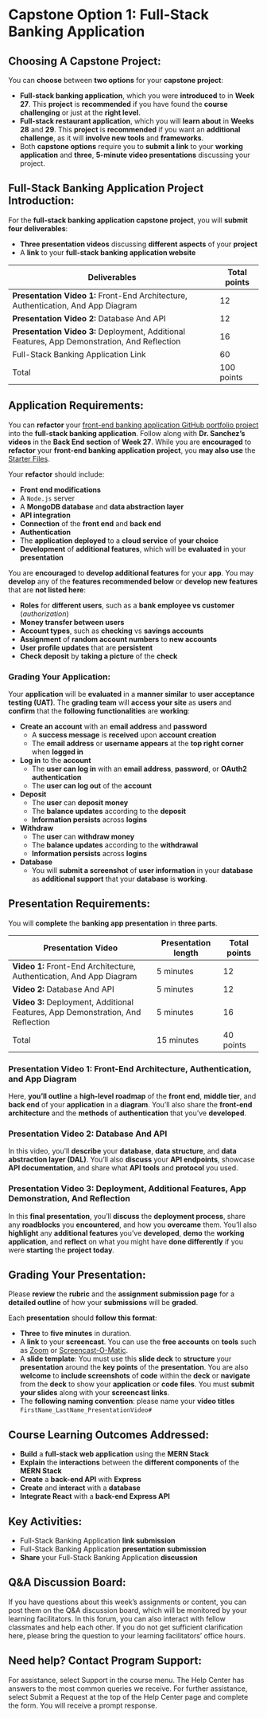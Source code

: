 # Capstone Option 1: Full-Stack Banking Application

## Choosing A Capstone Project:

You can **choose** between **two options** for your **capstone project**:

* **Full-stack banking application**, which you were **introduced** to in **Week 27**. This **project** is **recommended** if you have found the **course challenging** or just at the **right level**.
* **Full-stack restaurant application**, which you will **learn about** in **Weeks 28** and **29**. This **project** is **recommended** if you want an **additional challenge**, as it will **involve new tools** and **frameworks**.
* Both **capstone options** require you to **submit a link** to your **working application** and **three**, **5-minute video presentations** discussing your project.

## Full-Stack Banking Application Project Introduction:

For the **full-stack banking application capstone project**, you will **submit four deliverables**:

* **Three presentation videos** discussing **different aspects** of your **project**
* A **link** to your **full-stack banking application website**

| Deliverables                                                                             | Total points  |
|------------------------------------------------------------------------------------------|---------------|
| **Presentation Video 1:** Front-End Architecture, Authentication, And App Diagram            | 12            |
| **Presentation Video 2:** Database And API                                                   | 12            |
| **Presentation Video 3:** Deployment, Additional Features, App Demonstration, And Reflection | 16            |
| Full-Stack Banking Application Link                                                      | 60            |
| Total                                                                                    | 100 points    |

## Application Requirements:

You can **refactor** your [front-end banking application GitHub portfolio project]() into the **full-stack banking application**. Follow along with **Dr. Sanchez’s videos** in the **Back End section** of **Week 27**. While you are **encouraged** to **refactor** your **front-end banking application project**, you **may also use** the [Starter Files](/Starter_Files).

Your **refactor** should include:

* **Front end modifications**
* A `Node.js` server
* A **MongoDB database** and **data abstraction layer**
* **API integration**
* **Connection** of the **front end** and **back end**
* **Authentication**
* The **application deployed** to a **cloud service** of **your choice**
* **Development** of **additional features**, which will be **evaluated** in your **presentation**

You are **encouraged** to **develop additional features** for your **app**. You may **develop** any of the **features recommended below** or **develop new features** that are **not listed here**:

* **Roles** for **different users**, such as a **bank employee vs customer** (*authorization*)
* **Money transfer between users**
* **Account types**, such as **checking** vs **savings accounts**
* **Assignment** of **random account numbers** to **new accounts**
* **User profile updates** that are **persistent**
* **Check deposit** by **taking a picture** of the **check**

### Grading Your Application:

Your **application** will be **evaluated** in a **manner similar** to **user acceptance testing (UAT)**. The **grading team** will **access your site** as **users** and **confirm** that the **following functionalities** are **working**:

* **Create an account** with an **email address** and **password**
    * A **success message** is **received** upon **account creation**
    * The **email address** or **username appears** at the **top right corner** when **logged in**
* **Log in** to the **account**
    * The **user can log in** with an **email address**, **password**, or **OAuth2 authentication**
    * The **user can log out** of the **account**
* **Deposit**
    * The **user** can **deposit money**
    * The **balance updates** according to the **deposit**
    * **Information persists** across **logins**
* **Withdraw**
    * The **user** can **withdraw money**
    * The **balance updates** according to the **withdrawal**
    * **Information persists** across **logins**
* **Database**
    * You will **submit a screenshot** of **user information** in your **database** as **additional support** that your **database** is **working**.

## Presentation Requirements:

You will **complete** the **banking app presentation** in **three parts**.

| Presentation Video                                                              | Presentation length | Total points    |
|---------------------------------------------------------------------------------|---------------------|-----------------|
| **Video 1:** Front-End Architecture, Authentication, And App Diagram            | 5 minutes           | 12              |
| **Video 2:** Database And API                                                   | 5 minutes           | 12              |
| **Video 3:** Deployment, Additional Features, App Demonstration, And Reflection | 5 minutes           | 16              |
| Total                                                                           | 15 minutes          | 40 points       |

### Presentation Video 1: Front-End Architecture, Authentication, and App Diagram

Here, **you’ll outline** a **high-level roadmap** of the **front end**, **middle tier**, and **back end** of your **application** in a **diagram**. You’ll also share the **front-end architecture** and the **methods** of **authentication** that you’ve **developed**.

### Presentation Video 2: Database And API

In this video, you’ll **describe** your **database**, **data structure**, and **data abstraction layer (DAL)**. You’ll also **discuss** your **API endpoints**, showcase **API documentation**, and share what **API tools** and **protocol** you used.

### Presentation Video 3: Deployment, Additional Features, App Demonstration, And Reflection

In this **final presentation**, you’ll **discuss** the **deployment process**, share any **roadblocks** you **encountered**, and how you **overcame** them. You’ll also **highlight** any **additional features** you’ve **developed**, **demo** the **working application**, and **reflect** on what you might have **done differently** if you were **starting** the **project today**.

## Grading Your Presentation:

Please **review** the **rubric** and the **assignment submission page** for a **detailed outline** of how your **submissions** will be **graded**.

Each **presentation** should **follow this format**:

* **Three** to **five minutes** in duration.
* A **link** to your **screencast**. You can use the **free accounts** on **tools** such as [Zoom](https://www.zoom.us/) or [Screencast-O-Matic](https://screencast-o-matic.com/screen-recorder).
* A **slide template**: You must use this **slide deck** to **structure** your **presentation** around the **key points** of the **presentation**. You are also **welcome** to **include screenshots** of **code** within the **deck** or **navigate** from the **deck** to show your **application** or **code files**. You must **submit your slides** along with your **screencast links**.
* The **following naming convention**: please name your **video titles** `FirstName_LastName_PresentationVideo#`

## Course Learning Outcomes Addressed:

* **Build** a **full-stack web application** using the **MERN Stack**
* **Explain** the **interactions** between the **different components** of the **MERN Stack**
* **Create** a **back-end API** with **Express**
* **Create** and **interact** with a **database**
* **Integrate React** with a **back-end Express API**

## Key Activities:

* Full-Stack Banking Application **link submission**
* Full-Stack Banking Application **presentation submission**
* **Share** your Full-Stack Banking Application **discussion**

## Q&A Discussion Board:

If you have questions about this week’s assignments or content, you can post them on the Q&A discussion board, which will be monitored by your learning facilitators. In this forum, you can also interact with fellow classmates and help each other. If you do not get sufficient clarification here, please bring the question to your learning facilitators’ office hours.

##  Need help? Contact Program Support:

For assistance, select Support in the course menu. The Help Center has answers to the most common queries we receive. For further assistance, select Submit a Request at the top of the Help Center page and complete the form. You will receive a prompt response.